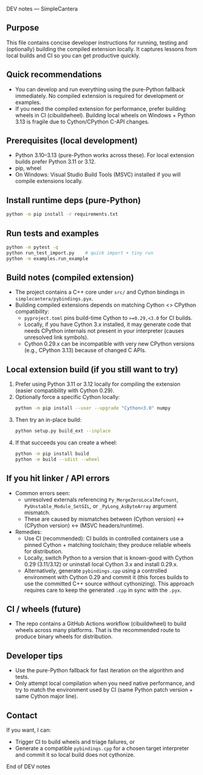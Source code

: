 DEV notes — SimpleCantera

Purpose
-------
This file contains concise developer instructions for running, testing and (optionally) building the compiled extension locally. It captures lessons from local builds and CI so you can get productive quickly.

Quick recommendations
---------------------
- You can develop and run everything using the pure-Python fallback immediately. No compiled extension is required for development or examples.
- If you need the compiled extension for performance, prefer building wheels in CI (cibuildwheel). Building local wheels on Windows + Python 3.13 is fragile due to Cython/CPython C-API changes.

Prerequisites (local development)
--------------------------------
- Python 3.10–3.13 (pure-Python works across these). For local extension builds prefer Python 3.11 or 3.12.
- pip, wheel
- On Windows: Visual Studio Build Tools (MSVC) installed if you will compile extensions locally.

Install runtime deps (pure-Python)
----------------------------------
```bash
python -m pip install -r requirements.txt
```

Run tests and examples
----------------------
```bash
python -m pytest -q
python run_test_import.py    # quick import + tiny run
python -m examples.run_example
```

Build notes (compiled extension)
--------------------------------
- The project contains a C++ core under `src/` and Cython bindings in `simplecantera/pybindings.pyx`.
- Building compiled extensions depends on matching Cython <> CPython compatibility:
  - `pyproject.toml` pins build-time Cython to `>=0.29,<3.0` for CI builds.
  - Locally, if you have Cython 3.x installed, it may generate code that needs CPython internals not present in your interpreter (causes unresolved link symbols).
  - Cython 0.29.x can be incompatible with very new CPython versions (e.g., CPython 3.13) because of changed C APIs.

Local extension build (if you still want to try)
------------------------------------------------
1. Prefer using Python 3.11 or 3.12 locally for compiling the extension (easier compatibility with Cython 0.29).
2. Optionally force a specific Cython locally:
   ```bash
   python -m pip install --user --upgrade "Cython<3.0" numpy
   ```
3. Then try an in-place build:
   ```bash
   python setup.py build_ext --inplace
   ```
4. If that succeeds you can create a wheel:
   ```bash
   python -m pip install build
   python -m build --sdist --wheel
   ```

If you hit linker / API errors
-----------------------------
- Common errors seen:
  - unresolved externals referencing `Py_MergeZeroLocalRefcount`, `PyUnstable_Module_SetGIL`, or `_PyLong_AsByteArray` argument mismatch.
  - These are caused by mismatches between (Cython version) <-> (CPython version) <-> (MSVC headers/runtime).
- Remedies:
  - Use CI (recommended): CI builds in controlled containers use a pinned Cython + matching toolchain; they produce reliable wheels for distribution.
  - Locally, switch Python to a version that is known-good with Cython 0.29 (3.11/3.12) or uninstall local Cython 3.x and install 0.29.x.
  - Alternatively, generate `pybindings.cpp` using a controlled environment with Cython 0.29 and commit it (this forces builds to use the committed C++ source without cythonizing). This approach requires care to keep the generated `.cpp` in sync with the `.pyx`.

CI / wheels (future)
--------------------
- The repo contains a GitHub Actions workflow (cibuildwheel) to build wheels across many platforms. That is the recommended route to produce binary wheels for distribution.

Developer tips
--------------
- Use the pure-Python fallback for fast iteration on the algorithm and tests.
- Only attempt local compilation when you need native performance, and try to match the environment used by CI (same Python patch version + same Cython major line).

Contact
-------
If you want, I can:
- Trigger CI to build wheels and triage failures, or
- Generate a compatible `pybindings.cpp` for a chosen target interpreter and commit it so local build does not cythonize.

End of DEV notes
